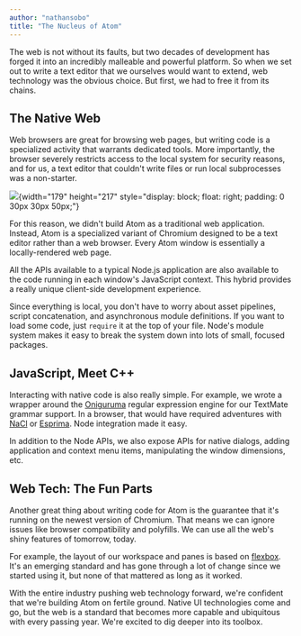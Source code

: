 ```yaml
---
author: "nathansobo"
title: "The Nucleus of Atom"
---
```


The web is not without its faults, but two decades of development has forged it into an incredibly malleable and powerful platform. So when we set out to write a text editor that we ourselves would want to extend, web technology was the obvious choice. But first, we had to free it from its chains.

<!--more-->

## The Native Web

Web browsers are great for browsing web pages, but writing code is a specialized activity that warrants dedicated tools. More importantly, the browser severely restricts access to the local system for security reasons, and for us, a text editor that couldn't write files or run local subprocesses was a non-starter.

![](/assets/images/blog.atom.io/img/under-the-hood.gif){width="179" height="217" style="display: block; float: right; padding: 0 30px 30px 50px;"}

For this reason, we didn't build Atom as a traditional web application. Instead, Atom is a specialized variant of Chromium designed to be a text editor rather than a web browser. Every Atom window is essentially a locally-rendered web page.

All the APIs available to a typical Node.js application are also available to the code running in each window's JavaScript context. This hybrid provides a really unique client-side development experience.

Since everything is local, you don't have to worry about asset pipelines, script concatenation, and asynchronous module definitions. If you want to load some code, just `require` it at the top of your file. Node's module system makes it easy to break the system down into lots of small, focused packages.

## JavaScript, Meet C++

Interacting with native code is also really simple. For example, we wrote a wrapper around the [Oniguruma](http://en.wikipedia.org/wiki/Oniguruma) regular expression engine for our TextMate grammar support. In a browser, that would have required adventures with [NaCl](https://developers.google.com/native-client/dev) or [Esprima](http://esprima.org/). Node integration made it easy.

In addition to the Node APIs, we also expose APIs for native dialogs, adding application and context menu items, manipulating the window dimensions, etc.

## Web Tech: The Fun Parts

Another great thing about writing code for Atom is the guarantee that it's running on the newest version of Chromium. That means we can ignore issues like browser compatibility and polyfills. We can use all the web's shiny features of tomorrow, today.


For example, the layout of our workspace and panes is based on [flexbox](http://css-tricks.com/snippets/css/a-guide-to-flexbox). It's an emerging standard and has gone through a lot of change since we started using it, but none of that mattered as long as it worked.

With the entire industry pushing web technology forward, we're confident that we're building Atom on fertile ground. Native UI technologies come and go, but the web is a standard that becomes more capable and ubiquitous with every passing year. We're excited to dig deeper into its toolbox.
